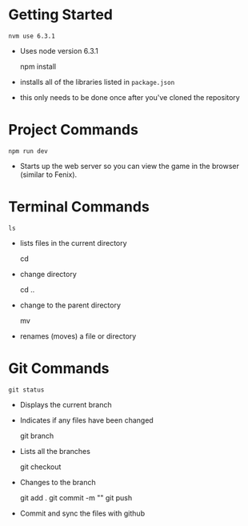 Getting Started
===============

    nvm use 6.3.1

* Uses node version 6.3.1


    npm install

* installs all of the libraries listed in `package.json`
* this only needs to be done once after you've cloned the repository

Project Commands
================

    npm run dev

* Starts up the web server so you can view the game in the browser (similar to Fenix).

Terminal Commands
=================

    ls

* lists files in the current directory


    cd <directory name>

* change directory


    cd ..

* change to the parent directory


    mv <old name> <new name>

* renames (moves) a file or directory

Git Commands
============

    git status

* Displays the current branch
* Indicates if any files have been changed


    git branch

* Lists all the branches


    git checkout <branch-name>


* Changes to the branch <branch-name>


    git add .
    git commit -m "<commit message>"
    git push

* Commit and sync the files with github
